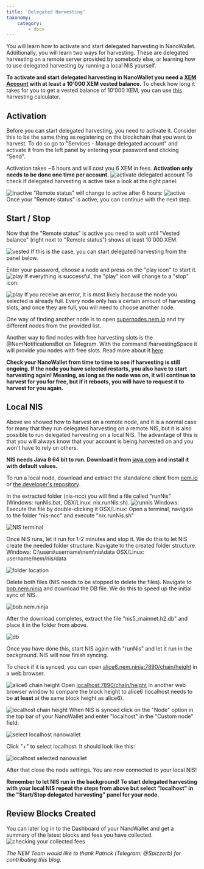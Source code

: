 ```yaml
---
title: 'Delegated Harvesting'
taxonomy:
    category:
        - docs
---
```


You will learn how to activate and start delegated harvesting in NanoWallet. Additionally, you will learn two ways for harvesting.  These are delegated harvesting on a remote server provided by somebody else, or learning how to use delegated harvesting by running a local NIS yourself.

**To activate and start delegated harvesting in NanoWallet you need a [XEM Account](https://blog.nem.io/how-do-i-get-importance-on-the-nem-blockchain/) with at least a 10'000 XEM vested balance.**
To check how long it takes for you to get a vested balance of 10'000 XEM, you can use [this](http://samesake.com/xem/harvesting-calculator/) harvesting calculator.

## Activation
Before you can start delegated harvesting, you need to activate it. Consider this to be the same thing as registering on the blockchain that you want to harvest. To do so go to "Services - Manage delegated account" and activate it from the left panel by entering your password and clicking "Send".   

Activation takes ~6 hours and will cost you 6 XEM in fees. **Activation only needs to be done one time per account.**
![activate delegated account](http://imgur.com/IjYaY2O.png)
To check if delegated harvesting is active take a look at the right panel:

![inactive](http://imgur.com/WZcLKvC.png)
"Remote status" will change to active after 6 hours:
![active](http://imgur.com/O30RjPB.png)
Once your "Remote status" is active, you can continue with the next step.

## Start / Stop
Now that the "Remote status" is active you need to wait until "Vested balance" (right next to "Remote status") shows at least 10'000 XEM.

![vested](http://imgur.com/yIPI2t2.png)
If this is the case, you can start delegated harvesting from the panel below.

Enter your password, choose a node and press on the "play icon" to start it. 
![play](http://imgur.com/HABqSr3.png)
If everything is successful, the "play" icon will change to a "stop" icon.

![play](http://imgur.com/BKvKeoS.png)
If you receive an error, it is most likely because the node you selected is already full. Every node only has a certain amount of harvesting slots, and once they are full, you will need to choose another node.

One way of finding another node is to open [supernodes.nem.io](http://supernodes.nem.io) and try different nodes from the provided list. 

Another way to find nodes with free harvesting slots is the @NemNotificationsBot on Telegram. With the command /harvestingSpace it will provide you nodes with free slots. Read more about it [here](https://blog.nem.io/nem-chain-supernode-notifications-telegram-bot/).

**Check your NanoWallet from time to time to see if harvesting is still ongoing. If the node you have selected restarts, you also have to start harvesting again! Meaning, as long as the node was on, it will continue to harvest for you for free, but if it reboots, you will have to request it to harvest for you again.**

## Local NIS
Above we showed how to harvest on a remote node, and it is a normal case for many that they run delegated harvesting on a remote NIS, but it is also possible to run delegated harvesting on a local NIS. The advantage of this is that you will always know that your account is being harvested on and you won't have to rely on others. 

**NIS needs Java 8 64 bit to run. Download it from [java.com](https://www.java.com/en/download/manual.jsp) and install it with default values.**

To run a local node, download and extract the standalone client from [nem.io](https://www.nem.io/install.html) or [the developer's repository](http://bob.nem.ninja/). 

In the extracted folder (nis-ncc) you will find a file called "runNis" (Windows: runNis.bat, OSX/Linux: nix.runNis.sh).
![runnis](http://imgur.com/bWxx446.png)
Windows: Execute the file by double-clicking it
OSX/Linux: Open a terminal, navigate to the folder "nis-ncc" and execute "nix.runNis.sh"

![NIS terminal](http://imgur.com/Kyxq1JQ.png)

Once NIS runs, let it run for 1-2 minutes and stop it. We do this to let NIS create the needed folder structure.
Navigate to the created folder structure.
Windows: C:\users\username\nem\nis\data
OSX/Linux: username/nem/nis/data

![folder location](http://imgur.com/AxmeKzJ.png)

Delete both files (NIS needs to be stopped to delete the files).
Navigate to [bob.nem.ninja](http://bob.nem.ninja) and download the DB file. We do this to speed up the initial sync of NIS.

![bob.nem.ninja](http://imgur.com/OgDXINY.png)

After the download completes, extract the file "nis5_mainnet.h2.db" and place it in the folder from above.

![db](http://imgur.com/07BRFsT.png)

Once you have done this, start NIS again with "runNis" and let it run in the background. NIS will now finish syncing. 

To check if it is synced, you can open [alice6.nem.ninja:7890/chain/height](http://alice6.nem.ninja:7890/chain/height) in a web browser.

![alice6 chain height](http://imgur.com/wsHNbpH.png)
Open [localhost:7890/chain/height](http://localhost:7890/chain/height) in another web browser window to compare the block height to alice6 (localhost needs to be **at least** at the same block height as alice6).

![localhost chain height](http://imgur.com/tSPBSmV.png)
When NIS is synced click on the "Node" option in the top bar of your NanoWallet and enter "localhost" in the "Custom node" field:

![select localhost nanowallet](http://imgur.com/FOCnNnL.png)

Click "+" to select localhost. It should look like this:

![localhost selected nanowallet](http://imgur.com/bAxJYKP.png)

After that close the node settings. 
You are now connected to your local NIS!

**Remember to let NIS run in the background!
To start delegated harvesting with your local NIS repeat the steps from above but select "localhost" in the "Start/Stop delegated harvesting" panel for your node.**


## Review Blocks Created
You can later log in to the Dashboard of your NanoWallet and get a summary of the latest blocks and fees you have collected. 
![checking your collected fees](http://i.imgur.com/JY8LbwQ.png)


*The NEM Team would like to thank Patrick (Telegram: @Spizzerb) for contributing this blog.*


